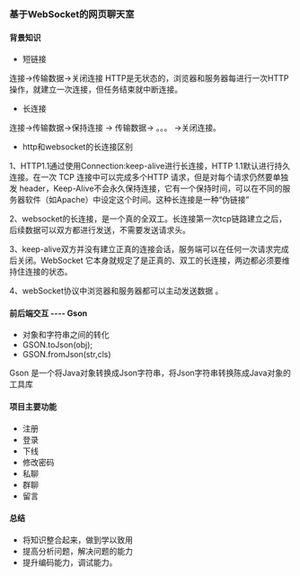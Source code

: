 ### 基于WebSocket的网页聊天室

####  背景知识

- 短链接

连接->传输数据->关闭连接
HTTP是无状态的，浏览器和服务器每进行一次HTTP操作，就建立一次连接，但任务结束就中断连接。
- 长连接

连接->传输数据->保持连接 -> 传输数据-> 。。。 ->关闭连接。

- http和websocket的长连接区别
 

1、HTTP1.1通过使用Connection:keep-alive进行长连接，HTTP 1.1默认进行持久连接。在一次 TCP 连接中可以完成多个HTTP 请求，但是对每个请求仍然要单独发 header，Keep-Alive不会永久保持连接，它有一个保持时间，可以在不同的服务器软件（如Apache）中设定这个时间。这种长连接是一种“伪链接”

2、websocket的长连接，是一个真的全双工。长连接第一次tcp链路建立之后，后续数据可以双方都进行发送，不需要发送请求头。
 
3、keep-alive双方并没有建立正真的连接会话，服务端可以在任何一次请求完成后关闭。WebSocket 它本身就规定了是正真的、双工的长连接，两边都必须要维持住连接的状态。

4、webSocket协议中浏览器和服务器都可以主动发送数据 。

#### 前后端交互 ---- Gson
- 对象和字符串之间的转化
- GSON.toJson(obj);
- GSON.fromJson(str,cls)

Gson 是一个将Java对象转换成Json字符串，将Json字符串转换陈成Java对象的工具库

#### 项目主要功能

- 注册
- 登录
- 下线
- 修改密码
- 私聊
- 群聊 
- 留言

#### 总结

- 将知识整合起来，做到学以致用
- 提高分析问题，解决问题的能力
- 提升编码能力，调试能力。
